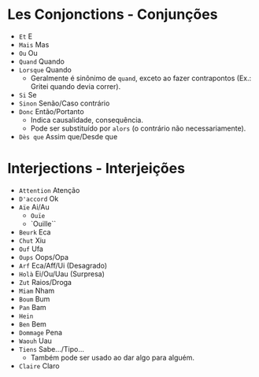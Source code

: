 # Les Conjonctions - Conjunções

-   `Et` E
-   `Mais` Mas
-   `Ou` Ou
-   `Quand` Quando
-   `Lorsque` Quando
    -   Geralmente é sinônimo de `quand`, exceto ao fazer contrapontos (Ex.: Gritei quando devia correr).
-   `Si` Se
-   `Sinon` Senão/Caso contrário
-   `Donc` Então/Portanto
    -   Indica causalidade, consequência.
    -   Pode ser substituído por `alors` (o contrário não necessariamente).
-   `Dès que` Assim que/Desde que

# Interjections - Interjeições

-   `Attention` Atenção
-   `D'accord` Ok
-   `Aïe` Ai/Au
    -   `Ouïe`
    -   `Ouille``
-   `Beurk` Eca
-   `Chut` Xiu
-   `Ouf` Ufa
-   `Oups` Oops/Opa
-   `Arf` Eca/Aff/Ui (Desagrado)
-   `Holà` Ei/Ou/Uau (Surpresa)
-   `Zut` Raios/Droga
-   `Miam` Nham
-   `Boum` Bum
-   `Pan` Bam
-   `Hein`
-   `Ben` Bem
-   `Dommage` Pena
-   `Waouh` Uau
-   `Tiens` Sabe.../Tipo...
    -   Também pode ser usado ao dar algo para alguém.
-   `Claire` Claro
